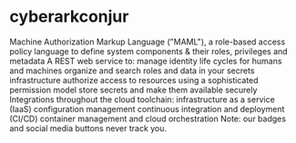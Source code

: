 # cyberarkconjur

Machine Authorization Markup Language ("MAML"), a role-based access policy language to define system components & their roles, privileges and metadata
A REST web service to:
manage identity life cycles for humans and machines
organize and search roles and data in your secrets infrastructure
authorize access to resources using a sophisticated permission model
store secrets and make them available securely
Integrations throughout the cloud toolchain:
infrastructure as a service (IaaS)
configuration management
continuous integration and deployment (CI/CD)
container management and cloud orchestration
Note: our badges and social media buttons never track you.
